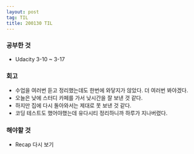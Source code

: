 ```yaml
---
layout: post
tag: TIL
title: 200130 TIL
---
```

### 공부한 것
- Udacity 3-10 ~ 3-17

### 회고
- 수업을 여러번 듣고 정리했는데도 한번에 와닿지가 않았다. 더 여러번 봐야겠다.
- 오늘은 낮에 스터디 카페를 가서 낮시간을 잘 보낸 것 같다.
- 하지만 집에 다시 돌아와서는 제대로 못 보낸 것 같다.
- 코딩 테스트도 했어야했는데 유다시티 정리하니까 하루가 지나버렸다.

### 해야할 것
- Recap 다시 보기

